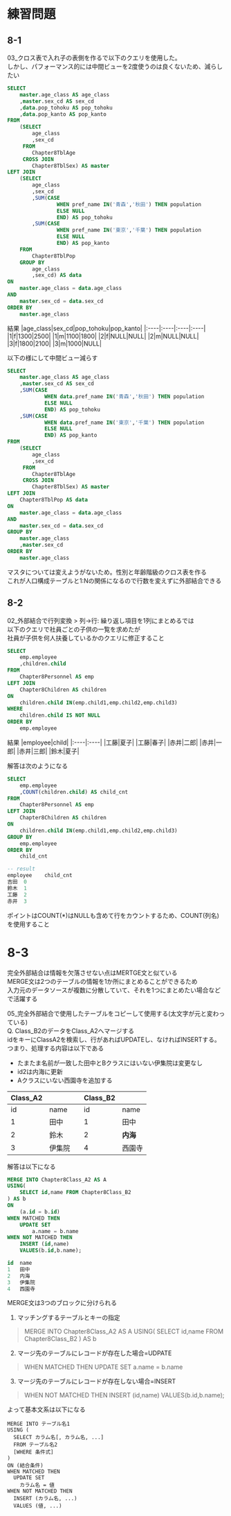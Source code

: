 # 練習問題
## 8-1
03_クロス表で入れ子の表側を作るで以下のクエリを使用した。  
しかし、パフォーマンス的には中間ビューを2度使うのは良くないため、減らしたい
``` sql
SELECT
	master.age_class AS age_class
	,master.sex_cd AS sex_cd
	,data.pop_tohoku AS pop_tohoku
	,data.pop_kanto AS pop_kanto
FROM
	(SELECT
		age_class
		,sex_cd
	 FROM
		Chapter8TblAge
	 CROSS JOIN
		Chapter8TblSex) AS master
LEFT JOIN
	(SELECT
		age_class
		,sex_cd
		,SUM(CASE
				WHEN pref_name IN('青森','秋田') THEN population
				ELSE NULL
				END) AS pop_tohoku
		,SUM(CASE
				WHEN pref_name IN('東京','千葉') THEN population
				ELSE NULL
				END) AS pop_kanto
	FROM
		Chapter8TblPop
	GROUP BY
		age_class
		,sex_cd) AS data
ON
	master.age_class = data.age_class
AND
	master.sex_cd = data.sex_cd
ORDER BY
	master.age_class
```
結果
|age_class|sex_cd|pop_tohoku|pop_kanto|
|:----|:----|:----|:----|
|1|f|1300|2500|
|1|m|1100|1800|
|2|f|NULL|NULL|
|2|m|NULL|NULL|
|3|f|1800|2100|
|3|m|1000|NULL|

以下の様にして中間ビュー減らす
``` sql
SELECT
	master.age_class AS age_class
	,master.sex_cd AS sex_cd
	,SUM(CASE
			WHEN data.pref_name IN('青森','秋田') THEN population
			ELSE NULL
			END) AS pop_tohoku
	,SUM(CASE
			WHEN data.pref_name IN('東京','千葉') THEN population
			ELSE NULL
			END) AS pop_kanto
FROM
	(SELECT
		age_class
		,sex_cd
	 FROM
		Chapter8TblAge
	 CROSS JOIN
		Chapter8TblSex) AS master
LEFT JOIN
	Chapter8TblPop AS data
ON
	master.age_class = data.age_class
AND
	master.sex_cd = data.sex_cd
GROUP BY
	master.age_class
	,master.sex_cd
ORDER BY
	master.age_class
```
マスタについては変えようがないため。性別と年齢階級のクロス表を作る  
これが人口構成テーブルと1:Nの関係になるので行数を変えずに外部結合できる

## 8-2
02_外部結合で行列変換 > 列→行: 繰り返し項目を1列にまとめるでは  
以下のクエリで社員ごとの子供の一覧を求めたが  
社員が子供を何人扶養しているかのクエリに修正すること
``` sql
SELECT
	emp.employee
	,children.child
FROM
	Chapter8Personnel AS emp
LEFT JOIN
	Chapter8Children AS children
ON
	children.child IN(emp.child1,emp.child2,emp.child3)
WHERE
	children.child IS NOT NULL
ORDER BY
	emp.employee
```
結果
|employee|child|
|:----|:----|
|工藤|夏子|
|工藤|春子|
|赤井|二郎|
|赤井|一郎|
|赤井|三郎|
|鈴木|夏子|

解答は次のようになる
``` sql
SELECT
	emp.employee
	,COUNT(children.child) AS child_cnt
FROM
	Chapter8Personnel AS emp
LEFT JOIN
	Chapter8Children AS children
ON
	children.child IN(emp.child1,emp.child2,emp.child3)
GROUP BY
	emp.employee
ORDER BY
	child_cnt

-- result
employee	child_cnt
吉田	0
鈴木	1
工藤	2
赤井	3
```
ポイントはCOUNT(*)はNULLも含めて行をカウントするため、COUNT(列名)を使用すること

# 8-3
完全外部結合は情報を欠落させない点はMERTGE文と似ている  
MERGE文は2つのテーブルの情報を1か所にまとめることができるため  
入力元のデータソースが複数に分散していて、それを1つにまとめたい場合などで活躍する  

05_完全外部結合で使用したテーブルをコピーして使用する(太文字が元と変わっている)  
Q. Class_B2のデータをClass_A2へマージする  
idをキーにClassA2を検索し、行があればUPDATEし、なければINSERTする。  
つまり、処理する内容は以下である
- たまたま名前が一致した田中とBクラスにはいない伊集院は変更なし
- id2は内海に更新
- Aクラスにいない西園寺を追加する

| Class_A2 |       |   | Class_B2 |       |
|--------|--------|---|--------|--------|
| id     | name   |   | id     | name   |
| 1      | 田中   |   | 1      | 田中   |
| 2      | 鈴木   |   | 2      | **内海**   |
| 3      | 伊集院 |   | 4      | 西園寺 |

解答は以下になる  

``` sql
MERGE INTO Chapter8Class_A2 AS A
USING(
	SELECT id,name FROM Chapter8Class_B2
) AS b
ON
	(a.id = b.id)
WHEN MATCHED THEN
	UPDATE SET
		a.name = b.name
WHEN NOT MATCHED THEN
	INSERT (id,name)
	VALUES(b.id,b.name);

id	name
1	田中
2	内海
3	伊集院
4	西園寺
```
MERGE文は3つのブロックに分けられる  
1. マッチングするテーブルとキーの指定
> MERGE INTO Chapter8Class_A2 AS A
> USING(
>	SELECT id,name FROM Chapter8Class_B2
> ) AS b
2. マージ先のテーブルにレコードが存在した場合=UDPATE
> WHEN MATCHED THEN
	UPDATE SET
		a.name = b.name
3. マージ先のテーブルにレコードが存在しない場合=INSERT
> WHEN NOT MATCHED THEN
>	INSERT (id,name)
>	VALUES(b.id,b.name);

よって基本文系は以下になる
```
MERGE INTO テーブル名1
USING (
  SELECT カラム名[, カラム名, ...]
  FROM テーブル名2
  [WHERE 条件式]
) 
ON (結合条件)
WHEN MATCHED THEN
  UPDATE SET
    カラム名 = 値
WHEN NOT MATCHED THEN
  INSERT (カラム名, ...)
  VALUES (値, ...)
```
